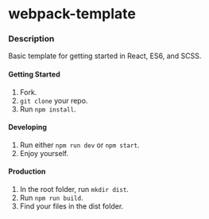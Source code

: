 # webpack-template

### Description
Basic template for getting started in React, ES6, and SCSS.

#### Getting Started
1. Fork.
2. `git clone` your repo.
3. Run `npm install`.

#### Developing
1. Run either `npm run dev` or `npm start`.
2. Enjoy yourself.

#### Production
1. In the root folder, run `mkdir dist`.
2. Run `npm run build`.
3. Find your files in the dist folder.
